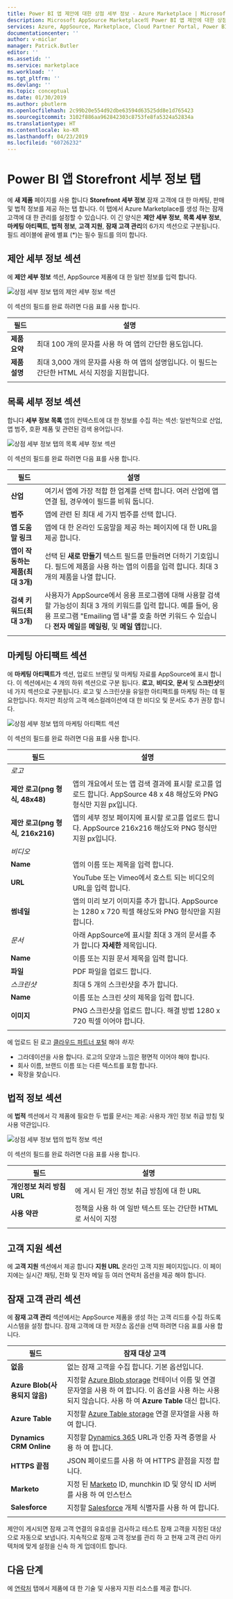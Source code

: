```yaml
---
title: Power BI 앱 제안에 대한 상점 세부 정보 - Azure Marketplace | Microsoft Docs
description: Microsoft AppSource Marketplace의 Power BI 앱 제안에 대한 상점 세부 정보 필드를 구성합니다.
services: Azure, AppSource, Marketplace, Cloud Partner Portal, Power BI
documentationcenter: ''
author: v-miclar
manager: Patrick.Butler
editor: ''
ms.assetid: ''
ms.service: marketplace
ms.workload: ''
ms.tgt_pltfrm: ''
ms.devlang: ''
ms.topic: conceptual
ms.date: 01/30/2019
ms.author: pbutlerm
ms.openlocfilehash: 2c99b20e554d92dbe63594d63525dd8e1d765423
ms.sourcegitcommit: 3102f886aa962842303c8753fe8fa5324a52834a
ms.translationtype: HT
ms.contentlocale: ko-KR
ms.lasthandoff: 04/23/2019
ms.locfileid: "60726232"
---
```

# <a name="power-bi-app-storefront-details-tab"></a>Power BI 앱 Storefront 세부 정보 탭

에 **새 제품** 페이지를 사용 합니다 **Storefront 세부 정보** 잠재 고객에 대 한 마케팅, 판매 및 법적 정보를 제공 하는 탭 합니다. 이 탭에서 Azure Marketplace를 생성 하는 잠재 고객에 대 한 관리를 설정할 수 있습니다. 이 긴 양식은 **제안 세부 정보**, **목록 세부 정보**, **마케팅 아티팩트**, **법적 정보**, **고객 지원**, **잠재 고객 관리**의 6가지 섹션으로 구분됩니다.  필드 레이블에 끝에 별표 (*)는 필수 필드를 의미 합니다.


## <a name="offer-details-section"></a>제안 세부 정보 섹션

에 **제안 세부 정보** 섹션, AppSource 제품에 대 한 일반 정보를 입력 합니다.

![상점 세부 정보 탭의 제안 세부 정보 섹션](./media/offer-details-section.png)

이 섹션의 필드를 완료 하려면 다음 표를 사용 합니다.

|   필드               |   설명                                                                           |
|-----------------------|-----------------------------------------------------------------------------------------|
| **제품 요약**     | 최대 100 개의 문자를 사용 하 여 앱의 간단한 용도입니다.                             |
| **제품 설명** | 최대 3,000 개의 문자를 사용 하 여 앱의 설명입니다. 이 필드는 간단한 HTML 서식 지정을 지원합니다. |
|                       |                                                                                         |


## <a name="listing-details-section"></a>목록 세부 정보 섹션

합니다 **세부 정보 목록** 앱의 컨텍스트에 대 한 정보를 수집 하는 섹션: 일반적으로 산업, 앱 범주, 호환 제품 및 관련된 검색 용어입니다.

![상점 세부 정보 탭의 목록 세부 정보 섹션](./media/listing-details-section.png)

이 섹션의 필드를 완료 하려면 다음 표를 사용 합니다.
 
|   필드                                  |   설명                                                        |
| --------------                           | ---------------------                                                |
| **산업**                           | 여기서 앱에 가장 적합 한 업계를 선택 합니다. 여러 산업에 앱 연결 됨, 경우에이 필드를 비워 둡니다.      |
| **범주**                           | 앱에 관련 된 최대 세 가지 범주를 선택 합니다.     |
| **앱 도움말 링크**               | 앱에 대 한 온라인 도움말을 제공 하는 페이지에 대 한 URL을 제공 합니다.           |
| **앱이 작동하는 제품(최대 3개)** | 선택 된 **새로 만들기** 텍스트 필드를 만들려면 더하기 기호입니다. 필드에 제품을 사용 하는 앱의 이름을 입력 합니다. 최대 3 개의 제품을 나열 합니다.       |
| **검색 키워드(최대 3개)**              | 사용자가 AppSource에서 응용 프로그램에 대해 사용할 검색할 가능성이 최대 3 개의 키워드를 입력 합니다. 예를 들어, 응용 프로그램 "Emailing 앱 내"를 호출 하면 키워드 수 있습니다 **전자 메일**를 **메일링**, 및 **메일 앱**합니다. |
|  |  |


## <a name="marketing-artifacts-section"></a>마케팅 아티팩트 섹션

에 **마케팅 아티팩트가** 섹션, 업로드 브랜딩 및 마케팅 자료를 AppSource에 표시 합니다.  이 섹션에서는 4 개의 하위 섹션으로 구분 됩니다. **로고**, **비디오**, **문서** 및 **스크린샷**의 네 가지 섹션으로 구분됩니다. 로고 및 스크린샷을 유일한 아티팩트를 마케팅 하는 데 필요한입니다. 하지만 최상의 고객 에스컬레이션에 대 한 비디오 및 문서도 추가 권장 합니다.

![상점 세부 정보 탭의 마케팅 아티팩트 섹션](./media/marketing-artifacts-section.png)

이 섹션의 필드를 완료 하려면 다음 표를 사용 합니다.
 
|    필드                             |    설명                                                    |
|   -----------                        |    -------------                                                  |
| *로고*                              |                                                                   |
| **제안 로고(png 형식, 48x48)**   | 앱의 개요에서 또는 앱 검색 결과에 표시할 로고를 업로드 합니다. AppSource 48 x 48 해상도와 PNG 형식만 지원 px입니다.  |
| **제안 로고(png 형식, 216x216)** | 앱의 세부 정보 페이지에 표시할 로고를 업로드 합니다.  AppSource 216x216 해상도와 PNG 형식만 지원 px입니다.  |
| *비디오*                             |                                                                   |
| **Name**                             | 앱의 이름 또는 제목을 입력 합니다.                                          |
| **URL**                              | YouTube 또는 Vimeo에서 호스트 되는 비디오의 URL을 입력 합니다.                              |
| **썸네일**                        | 앱의 미리 보기 이미지를 추가 합니다.  AppSource는 1280 x 720 픽셀 해상도와 PNG 형식만을 지원합니다.   |
| *문서*                          | 아래 AppSource에 표시할 최대 3 개의 문서를 추가 합니다 **자세한** 제목입니다.  |
| **Name**                             | 이름 또는 지원 문서 제목을 입력 합니다.                              |
| **파일**                             | PDF 파일을 업로드 합니다.                             |
| *스크린샷*                        | 최대 5 개의 스크린샷을 추가 합니다.                        |
| **Name**                             | 이름 또는 스크린 샷의 제목을 입력 합니다.                                       |
| **이미지**                            | PNG 스크린샷을 업로드 합니다. 해결 방법 1280 x 720 픽셀 이어야 합니다.  | 
|   |   |

에 업로드 된 로고 [클라우드 파트너 포털](https://cloudpartner.azure.com) 해야 *하지*:

- 그라데이션을 사용 합니다. 로고의 모양과 느낌은 평면적 이어야 해야 합니다.
- 회사 이름, 브랜드 이름 또는 다른 텍스트를 포함 합니다. 
- 확장을 찾습니다.

## <a name="legal-section"></a>법적 정보 섹션

에 **법적** 섹션에서 각 제품에 필요한 두 법률 문서는 제공: 사용자 개인 정보 취급 방침 및 사용 약관입니다.

![상점 세부 정보 탭의 법적 정보 섹션](./media/legal-section.png)

이 섹션의 필드를 완료 하려면 다음 표를 사용 합니다.

|   필드                |   설명                           |
|------------------------|--------------------------------------   |
| **개인정보 처리 방침 URL** | 에 게시 된 개인 정보 취급 방침에 대 한 URL       |
| **사용 약관**       | 정책을 사용 하 여 일반 텍스트 또는 간단한 HTML로 서식이 지정     |
|  |  |


## <a name="customer-support-section"></a>고객 지원 섹션

에 **고객 지원** 섹션에서 제공 합니다 **지원 URL** 온라인 고객 지원 페이지입니다.  이 페이지에는 실시간 채팅, 전화 및 전자 메일 등 여러 연락처 옵션을 제공 해야 합니다. 


## <a name="lead-management-section"></a>잠재 고객 관리 섹션

에 **잠재 고객 관리** 섹션에서는 AppSource 제품을 생성 하는 고객 리드를 수집 하도록 시스템을 설정 합니다. 잠재 고객에 대 한 저장소 옵션을 선택 하려면 다음 표를 사용 합니다.

|    필드               |   잠재 대상 고객                               |
|------------------------|--------------------------------------            |
|  **없음**              | 없는 잠재 고객을 수집 합니다. 기본 옵션입니다.  |
| **Azure Blob(사용되지 않음)** | 지정할 [Azure Blob storage](https://docs.microsoft.com/azure/storage/blobs/storage-blobs-overview) 컨테이너 이름 및 연결 문자열을 사용 하 여 합니다.  이 옵션을 사용 하는 사용 되지 않습니다. 사용 하 여 **Azure Table** 대신 합니다.  |
| **Azure Table**        | 지정할 [Azure Table storage](https://docs.microsoft.com/azure/cosmos-db/table-storage-overview) 연결 문자열을 사용 하 여 합니다.  |
| **Dynamics CRM Online** | 지정할 [Dynamics 365](https://dynamics.microsoft.com/) URL과 인증 자격 증명을 사용 하 여 합니다. |
| **HTTPS 끝점**     | JSON 페이로드를 사용 하 여 HTTPS 끝점을 지정 합니다.   |
| **Marketo**            | 지정 된 [Marketo](https://www.marketo.com/) ID, munchkin ID 및 양식 ID 서버를 사용 하 여 인스턴스   |
| **Salesforce**         | 지정할 [Salesforce](https://www.salesforce.com/) 개체 식별자를 사용 하 여 합니다. |
|  |  |

제안이 게시되면 잠재 고객 연결의 유효성을 검사하고 테스트 잠재 고객을 지정된 대상으로 자동으로 보냅니다. 지속적으로 잠재 고객 정보를 관리 하 고 현재 고객 관리 아키텍처에 맞게 설정을 신속 하 게 업데이트 합니다.


## <a name="next-steps"></a>다음 단계

에 [연락처](./cpp-contacts-tab.md) 탭에서 제품에 대 한 기술 및 사용자 지원 리소스를 제공 합니다.
